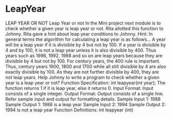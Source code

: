 # LeapYear
LEAP YEAR OR NOT Leap Year or not In the Mini project next module is to check whether a given year is leap year or not. Rita allotted this function to Johnny. Rita gave a hint about leap year conditions to Johnny.  Hint: In general terms the algorithm for calculating a leap year is as follows... A year will be a leap year if it is divisible by 4 but not by 100. If a year is divisible by 4 and by 100, it is not a leap year unless it is also divisible by 400. Thus years such as 1996, 1992, 1988 and so on are leap years because they are divisible by 4 but not by 100. For century years, the 400 rule is important. Thus, century years 1900, 1800 and 1700 while all still divisible by 4 are also exactly divisible by 100. As they are not further divisible by 400, they are not leap years. Help Johnny to write a program to check whether a given year is a leap year or not?  Function Specification: int leapyear(int year); The function returns 1 if it is leap year, else it returns 0.    Input Format:  Input consists of a single integer.     Output Format:  Output consists of a single line. Refer sample input and output for formatting details.     Sample Input 1:  1988  Sample Output 1:  1988 is a leap year     Sample Input 2:  1994  Sample Output 2:  1994 is not a leap year      Function Definitions:  int leapyear (int) 

